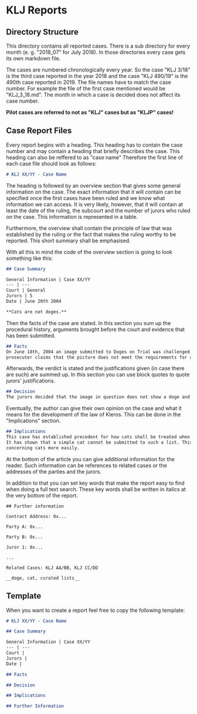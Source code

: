 # KLJ Reports
## Directory Structure
This directory contains all reported cases. There is a sub directory for every month (e. g. "2018_07" for July 2018). In those 
directories every case gets its own markdown file.

The cases are numbered chronologically every year. So the case "KLJ 3/18" is the third case reported in the year 2018 and
the case "KLJ 490/19" is the 490th case reported in 2019. The file names have to match the case number. For example the file
of the first case mentioned would be "KLJ_3_18.md". The month in which a case is decided does not affect its case number.

**Pilot cases are referred to not as "KLJ" cases but as "KLJP" cases!**

## Case Report Files
Every report begins with a heading. This heading has to contain the case number and may contain a heading that briefly
describes the case. This heading can also be reffered to as "case name" Therefore the first line of each case file should
look as follows:

```markdown
# KLJ XX/YY - Case Name
```

The heading is followed by an overview section that gives some general information on the case. The exact information that
it will contain can be specified once the first cases have been ruled and we know what information we can access. It is very
likely, however, that it will contain at least the date of the ruling, the subcourt and the number of jurors who ruled on the
case. This information is represented in a table. 

Furthermore, the overview shall contain the principle of law that was established by the ruling or the fact that makes the
ruling worthy to be reported. This short summary shall be emphasised.

With all this in mind the code of the overview section is going to look something like this:

```markdown
## Case Summary

General Information | Case XX/YY 
--- | ---
Court | General
Jurors | 5
Date | June 20th 2004

**Cats are not doges.**
```

Then the facts of the case are stated. In this section you sum up the procedural history, arguments brought before the court
and evidence that has been submitted.

```markdown
## Facts
On June 18th, 2004 an image submitted to Doges on Trial was challenged by a prosecuter. The picture showed a cat. The
prosecuter claims that the picture does not meet the requirements for a meme to be accepted to the doge meme database.
```

Afterwards, the verdict is stated and the justifications given (in case there are such) are summed up. In this section you can
use block quotes to quote jurors' justifications.

```markdown
## Decision
The jurors decided that the image in question does not show a doge and shall not become part of the doge meme database.
```

Eventually, the author can give their own opinion on the case and what it means for the development of the law of Kleros.
This can be done in the "Implications" section.

```markdown
## Implications
This case has established precedent for how cats shall be treated when being submitted to a curated list containing of doges.
It has shown that a simple cat cannot be submitted to such a list. This will allow jurors in future cases to decide on cases
concerning cats more easily.
```

At the bottom of the article you can give additional information for the reader. Such information can be references to related
cases or the addresses of the parties and the jurors.

In addition to that you can set key words that make the report easy to find when doing a full text search. These key words
shall be written in italics at the very bottom of the report.

```mardkdown
## Further information

Contract Address: 0x...

Party A: 0x...

Party B: 0x...

Juror 1: 0x...

...

Related Cases: KLJ AA/BB, KLJ CC/DD

__doge, cat, curated lists__
```

## Template
When you want to create a report feel free to copy the following template:

```markdown
# KLJ XX/YY - Case Name

## Case Summary

General Information | Case XX/YY 
--- | ---
Court | 
Jurors | 
Date | 

## Facts

## Decision

## Implications

## Further Information
```
